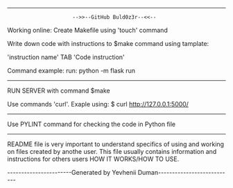 -----------------------------------------------------------------------------
                         -->>--GitHub Buld0z3r--<<--

Working online:
Create Makefile using 'touch' command

Write down code with instructions to $make command using tamplate:


'instruction name'
  TAB  'Code instruction'


Command example:
run:
	  python -m flask run

-----------------------------------------------------------------------------

RUN SERVER with command $make

Use commands 'curl'.
Exaple using:
$ curl http://127.0.0.1:5000/

-----------------------------------------------------------------------------


Use PYLINT command for checking the code in Python file

-----------------------------------------------------------------------------

README file is very important to understand specifics of using and working
on files created by anothe user. This file usually contains information and
instructions for others users HOW IT WORKS/HOW TO USE.


-----------------------Generated by Yevhenii Duman---------------------------
